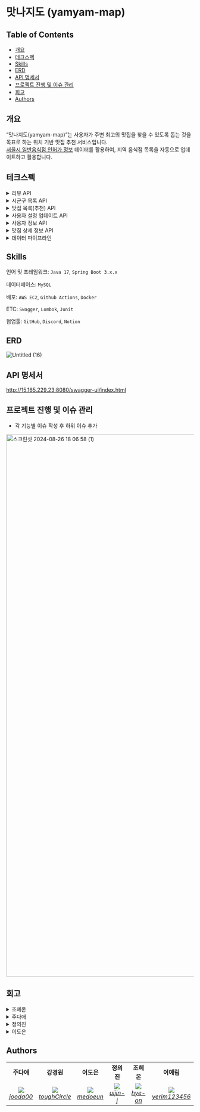 # 맛나지도 (yamyam-map)

## **Table of Contents**

- [개요](#개요)
- [테크스펙](#테크스펙)
- [Skills](#skills)
- [ERD](#erd)
- [API 명세서](#api-명세서)
- [프로젝트 진행 및 이슈 관리](#프로젝트-진행-및-이슈-관리)
- [회고](#회고)
- [Authors](#authors)


## 개요

“맛나지도(yamyam-map)”는 사용자가 주변 최고의 맛집을 찾을 수 있도록 돕는 것을 목표로 하는 위치 기반 맛집 추천 서비스입니다.  
[서울시 일반음식점 인허가 정보](https://data.seoul.go.kr/dataList/OA-16094/S/1/datasetView.do) 데이터를 활용하여, 지역 음식점 목록을 자동으로 업데이트하고
활용합니다.

## 테크스펙

<details>
	<summary> 리뷰 API </summary>

### **요약 (Summary)**

맛집에 대한 리뷰를 합니다.

### **목표 (Goals)**

1~5 점 사이의 점수와 리뷰를 달 수 있습니다.

### **목표가 아닌 것 (Non-Goals)**

사진을 올릴 수 있습니다.

### **계획 (Plan)**

```mermaid
graph TD
    A[리뷰 등록 요청] --> B[JWT 인증 확인]
    B -->|인증 실패| C[401 Unauthorized 반환]
    B -->|인증 성공| D[리뷰 생성, 새로운 평점 계산]
    D --> E[200 OK 반환]
```

### **마일스톤 (Milestones)**

> ~8월 28일 : 리뷰 엔티티 정의 <br>
~8월 29일: 기능 구현
>
</details>

<details>
	<summary> 시군구 목록 API </summary>

### **요약 (Summary)**

사용자는 도/광역시에 속한 시/군/구 목록을 조회할 수 있습니다.

### **목표 (Goals)**

- `도/광역시`에 속한 `시/군/구` 목록을 조회하는 API를 구현합니다.
- 효율적인 조회를 위해 시군구 데이터를 캐싱하여 성능을 최적화합니다.

### 요구사항 상세

- **설명**
    - 사용자는 도/광역시의 시/군/구 목록을 조회할 수 있습니다.

- **출력 데이터**
    - `도/광역시(province_name)`
    - `시/군/구 목록`
    - 각 시/군/구의 `위도(latitude)`, `경도(longitude)`

- **처리 과정**:
    1. 도/광역시로 그룹화한 시/군/구 목록을 조회합니다.
    2. 시/군/구 목록을 반환할 때, 시군구의 좌표 정보도 함께 포함됩니다.

- **예외 사항**
    - 시군구 데이터가 없을 시 빈 리스트를 반환합니다.

### **계획 (Plan)**

### Flowchart

```mermaid
flowchart TD
    A([사용자]) --> B{지역 목록 API 요청}
    B --> C[[지역 데이터 조회]]
    C --> D[시/도 기준 시/군/구 데이터 그룹화]
    D --> E[좌표 포함 시/군/구 목록 생성]
    E --> F[[그룹화된 시/군/구 목록 반환]]
```

```mermaid

erDiagram
Region {
	id BIGINT PK "AUTO_INCREMENT"
	province VARCHAR(50) "NOT NULL"
	city_district VARCHAR(50) "NOT NULL"
	location POINT "NOT NULL"
}
```

- DTO, 서비스, 레파지토리 구현
    - 도/광역시 및 시/군/구 데이터를 처리하고 검색하는 로직 작성

- 시군구 조회 컨트롤러 구현

- 테스트 코드 작성 및 기능 테스트
    - 시군구 조회 API
    - 통합 테스트

- 조회된 시군구 데이터를 캐싱하여 성능 최적화

### **이외 고려 사항들 (Other Considerations)**

- 캐시 만료: 시군구 데이터는 잘 변경되지 않으므로 캐시 만료 시간을 길게 설정?
- API 성능 테스트: 캐싱 전후의 성능 차이 테스트하고 최적화

### **마일스톤 (Milestones)**

- **8월 28일~8월 29일**: 엔티티 정의 및 시군구 조회 기능 설계
- **8월 30일**: 시군구 서비스 및 리포지토리 구현
- **8월 31일 ~ 9월 1일**: API 개발 및 시군구 관련 기능 구현
- **9월 2일**: 문서화 및 최종 점검
- **이후**: 캐싱 기능 구현 및 성능 최적화

</details>

<details>
		<summary> 맛집 목록(추천) API </summary>

### **요약 (Summary)**

사용자는 자신의 현재 위치 또는 선택한 특정 지역의 중심 좌표를 기준으로 일정 범위 내의 맛집 목록을 조회할 수 있습니다. 조회된 맛집 목록은 사용자의 요청에 따라 거리순 또는 평점순으로 정렬됩니다.

### **목표 (Goals)**

- `위도(Lat)`, `경도(Lon)`, `범위(Range)`를 기반으로 맛집 목록을 조회할 수 있습니다.
- 맛집 목록은 `거리순` 또는 `평점순`으로 정렬됩니다.
- 사용자는 "내 주변 보기" 또는 "특정 지역 보기" 기능을 사용하여 맛집 목록을 조회할 수 있습니다.

### **목표가 아닌 것 (Non-Goals)**

- 상세한 필터링 기능 (특정 음식 종류, 가격대 등)

### 요구사항 상세

- **설명**
    - 사용자는 현재 위치의 좌표를 기준으로 또는 선택한 특정 지역의 좌표를 기준으로 범위 내의 맛집 목록을 조회할 수 있습니다.
    - 맛집 목록은 사용자가 요청한 정렬 방식에 따라 거리순 또는 평점순으로 정렬합니다.

- **입력 데이터**
    - `위도(Lat)`
    - `경도(Lon)`
    - `범위(Range)` (단위: km)
    - `정렬방식(Sort)` - "거리순" 또는 "평점순"

- **출력 데이터**
    - `맛집 목록` - 이름, 종목, 위도/경도, 평점 등

- **처리 과정**
    1. 파라미터 위도(Lat), 경도(Lon), 범위(Range)를 기반으로 맛집 목록을 필터링
    2. 필터링된 맛집 목록을 사용자가 요청한 정렬 방식(거리순 또는 평점순)에 따라 정렬
    3. 정렬된 맛집 목록을 사용자에게 반환

- **예외 사항**
    - 위도/경도 또는 범위 값이 유효하지 않은 경우, 오류 메시지와 함께 조회 실패 응답을 반환
    - 정렬 방식이 "거리순" 또는 "평점순" 이외일 경우, 디폴트를 거리순으로 처리

### **계획 (Plan)**

### Flowchart

```mermaid
flowchart TD
    A[유저] -->|위도, 경도, 범위, 페이징, 정렬 요청| B{Validation 확인}
    B --> |위도, 경도, 범위 데이터 없음| K[400 해당 값은 필수 값이라는 에러 반환]
    B --> |Validation 통과| C{필터링}
    
    C -->|데이터 O| D{정렬 방식 확인}
    C -->|데이터 X| E[빈 리스트 반환]

    D -->|거리순| F[거리순 정렬]
    D -->|평점순| G[평점순 정렬]
    D -->|그 외| H[400 해당 정렬방식 제공하지 않는다는 에러 반환]

    F --> I[정렬된 맛집 목록 반환]
    G --> I
```

- DTO, 서비스, 레파지토리 구현
    - 위도/경도 및 범위를 사용한 맛집 필터링 로직 작성
    - 거리 계산 및 거리순, 평점순 정렬 로직 구현 (Hibernate Spatial 함수를 이용)

- 맛집 조회 컨트롤러 구현

- 테스트 코드 작성 및 기능 테스트
    - 거리 계산, 정렬 로직, 맛집 목록 API 유닛 테스트
    - 통합 테스트

### **이외 고려 사항들 (Other Considerations)**

- 엔드포인트 정의 (경로와 HTTP 메서드)
    - GET /api/restaurants
        - `lat`, `lon`, `range`, `sort`, `page`
        - sort - distance/rating

- 거리계산 방식 - MYSQL Point 타입 사용, Hibernate Spatial 함수 활용해서 쿼리 간소화
- "내 주변 맛집 보기", "특정 지역 주변 맛집 보기" 모두 중심 좌표를 파라미터로 하는 하나의 api로 처리

### **마일스톤 (Milestones)**

- **8월 29일**: ERD 확정 및 엔티티 구현
- **8월 30일 ~ 9월 2일**: 맛집 서비스 및 레파지토리, 컨트롤러 구현
- **9월 2일 ~ 9월 3일**: 테스트, 문서화 및 최종 점검

</details>

<details> 
<summary>사용자 설정 업데이트 API</summary>
    
### **요약 (Summary)**
    
사용자의 위치 정보와 점심 추천 기능 설정을 업데이트하는 역할을 합니다.
    
### **목표 (Goals)**
    
사용자 위치 정보 업데이트
        
- 사용자의 위치 정보를 데이터베이스에 저장하여 위치 기반 맛집 추천 서비스의 정확성을 유지합니다.
        
점심 추천 기능 설정
        
- 사용자가 점심 추천 기능의 활성화 여부를 선택할 수 있도록 하여, 맞춤형 알림 서비스를 제공합니다.
        
데이터 유효성 검증
        
- 사용자가 입력한 위치 정보와 점심 추천 기능 설정의 유효성을 검증하여, 잘못된 입력이 서비스에 영향을 미치지 않도록 합니다.
        
보안 및 인증
        
- JWT를 사용하여 사용자 인증 및 권한을 검증하며, 인증된 사용자만이 자신의 설정을 업데이트, 조회할 수 있도록 합니다.
        
    
### **목표가 아닌 것 (Non-Goals)**
    
- 사용자 프로필 관리
        
- 사용자 계정, 비밀번호 등 프로필 정보를 업데이트하는 기능이 아닙니다.
        
    
### **계획 (Plan)**
    
데이터베이스 인터페이스 구현
        
- `MemberRepository`를 통해 사용자 정보를 조회할 수 있도록 구현합니다.
        
API 설계 및 구현
        
- JWT 인증 로직을 통해 요청자의 신원을 확인합니다.
- 위치 정보와 점심 추천 기능 설정 값을 검증하는 로직을 구현합니다.
- 검증된 데이터를 기반으로 사용자의 설정을 업데이트하는 로직 작성합니다.
    
    
<details> 
<summary>플로우 차트</summary>
    
```mermaid
    graph TD
        A[사용자 요청] --> B[JWT 인증 확인]
        B -->|인증 실패| C[401 Unauthorized 반환]
        B -->|인증 성공| D[데이터 유효성 검증]
        D -->|유효성 실패| E[400 Bad Request 반환]
        D -->|유효성 성공| F[데이터베이스 업데이트]
        F --> G[200 OK 성공 응답 반환]
    
```
</details>
    
<details> 
<summary>클래스 다이어그램</summary>
    
```mermaid
classDiagram
        class Member {
          +Long member_id
          +String account
          +String password
          +Double latitude
          +Double longitude
          +Boolean receiveRecommendations
          +Timestamp created_at
          +Timestamp updated_at
        }
    
    		class MemberService {
    			+updateMemberSettings(lat: Double, lon: Double, receiveRecommendations: Boolean): void
    		}
    		
    		class MemberRepository {
          +findById(userId: Long): Member
          +save(member: Member): void
        }
    
        MemberService --> MemberRepository : uses
        MemberService --> Member : updates
```
</details>
    
<details> 
<summary>시퀀스 다이어그램</summary>
    
```mermaid
sequenceDiagram
        participant User
        participant API
        participant DB
    
        User->>API: 설정 업데이트 요청 (JWT 포함)
        API->>API: JWT 유효성 검증
        API-->>User: 인증 실패 (401 Unauthorized)
        API->>API: 데이터 유효성 검증
        API-->>User: 유효성 실패 (400 Bad Request)
        API->>DB: 사용자 설정 업데이트
        DB-->>API: 업데이트 성공
        API-->>User: 성공 응답 (200 OK)
    
```
</details>
    
<details> 
<summary>API 설계</summary>
    
**Endpoint:** `PATCH /api/member/settings`
    
**요청 헤더:** `Authorization: bearer {JWT_TOKEN}`
    
**Request Body:**
    
```json
    {
      "lat": 37.5665,
      "lon": 126.9780,
      "receiveRecommendations": true
    }
```
    
**Response:**
    
- **200 OK:** 성공적으로 업데이트된 경우.
        
```json
        {
          "message": "요청이 성공했습니다."
        }
```
        
- **400 Bad Request:** 위도, 경도의 범위가 잘못된 경우
        
```json
        {
          "error": "위도 또는 경도의 범위가 잘못되었습니다."
        }
```
        
- **400 Bad Request:** 위도 혹은 경도 값이 누락된 경우
        
```json
        {
          "error": "위도와 경도는 모두 제공되어야 합니다."
        }
```
        
- **401 Unauthorized:** 인증되지 않은 사용자가 접근한 경우.
        
```json
        {
          "error": "인증 오류가 발생했습니다."
        }
```
</details>
    
### **이외 고려 사항들 (Other Considerations)**
    
- 보안: JWT의 유효성 및 보안을 검토하며, 인증되지 않은 사용자의 접근을 방지합니다.
- 에러 처리: 발생 가능한 에러 케이스에 대한 에러 메시지를 적절하게 반환할 수 있도록 합니다.
    
### **마일스톤 (Milestones)**
    
> ~ `8월 28일`: 요구사항 분석 <br>
~ `8월 29일`: API 설계 및기본 구현 완료 <br>
~ `8월 30일`: 테스트, 문서화
>
</details>


<details>
<summary>사용자 정보 API</summary>
    
### **요약 (Summary)**
    
사용자의 정보를 조회하여 계정, 위치 정보, 점심 추천 기능 활성화 여부를 확인할 수 있습니다.
    
### **목표 (Goals)**
    
- `패스워드` 를 제외한 모든 사용자 정보를 반환합니다.
- 클라이언트에서 사용자 위, 경도 / 점심추천 기능 사용여부 를 사용하기 위해서 입니다.
    
### **계획 (Plan)**
    
데이터베이스 인터페이스 구현     
- `MemberRepository`를 통해 사용자 정보를 조회할 수 있도록 구현합니다.
        
API 설계 및 구현      
- JWT 인증 로직을 통해 요청자의 신원을 확인하고, 해당 사용자의 정보를 조회하여 반환합니다.
    

<details>
<summary>플로우 차트 </summary>
	
```mermaid
    graph TD
	A[사용자 요청] --> B[JWT 인증 확인]
	B -->|인증 실패| C[401 Unauthorized 반환]
	B -->|인증 성공| D[사용자 정보 조회]
	D --> E[200 OK 사용자 정보 반환]
```
</details>

    

<details>
<summary>클래스 다이어그램</summary>
    
```mermaid
classDiagram
        class Member {
          +Long id
          +String username
          +String password
          +Double latitude
          +Double longitude
          +Boolean receiveRecommendations
          +Timestamp created_at
          +Timestamp updated_at
        }
    
        class MemberService {
          +getMemberDetail(): MemberDetailRes
        }
    
        class MemberRepository {
          +findById(memberId: Long): Member
        }
    
        MemberService --> MemberRepository : uses
        MemberService --> Member : retrieves
    
```
</details>

    

<details>
<summary>시퀀스 다이어그램</summary>
    
```mermaid
sequenceDiagram
        participant Member
        participant API
        participant DB
    
        Member->>API: 사용자 정보 요청 (JWT 포함)
        API->>API: JWT 유효성 검증
        API-->>Member: 인증 실패 (401 Unauthorized)
        API->>DB: 사용자 정보 조회
        DB-->>API: 사용자 정보 반환
        API-->>Member: 사용자 정보 반환 (200 OK)
    
```
</details>

    

<details>
<summary>API 설계</summary>
    
**Endpoint:** `GET /api/member`
    
**요청 헤더:** `Authorization: bearer {JWT_TOKEN}`
    
**Response:**
    
- **200 OK:** 성공적으로 업데이트된 경우.
        
```json
        {
        	"memberId": 123,
        	"account": "abc",
          "latitude": 37.5665,
          "longitude": 126.9780,
          "receiveRecommendations": true
        }
```
        
- **401 Unauthorized:** 인증되지 않은 사용자가 접근한 경우.
        
```json
        {
          "error": "인증 오류가 발생했습니다."
        }
```
</details>

        
    
### **마일스톤 (Milestones)**
    
> ~ 8월 28일: 요구사항 분석 <br>
~ 8월 29일: 기본 구현 완료 <br>
~ 8월 30일: 테스트 및 문서화
>
</details>


<details>
		<summary> 맛집 상세 정보 API </summary>

### **요약 (Summary)**

맛집 id를 받아서 맛집 상세 정보를 반환합니다.

### **목표 (Goals)**

- 맛집 고유 `id` 를 받아서 해당 맛집 상세정보를 반환합니다.
- 맛집의 `평가 항목`도 함께 반환합니다.
- `평가 항목` 에는 `총점, 리뷰 개수, 총점 평균`이 포함됩니다.
- 만약 조회하려는 맛집 정보가 `캐시`에 있으면 `캐시`에서 반환합니다.

### **계획 (Plan)**

#### API 응답 형식

  ```json
  [
  {
    "data": {
      "id": 1,
      "name": "밥집",
      "businessType": "KOREAN_FOOD",
      "phoneNumber": "010-1234-5678",
      "location": {
        "x": 1,
        "y": 1
      },
      "oldAddressFull": "용산구 청파동",
      "roadAddressFull": "용산구 이태원동",
      "reviewRating": {
        "totalReviews": 10,
        "totalScore": 30,
        "averageScore": 3.0
      }
    }
  }
]
  ```

#### 플로우 차트

```mermaid
graph TD
    A[맛집 ID 요청] --> B{맛집 존재 여부 확인}
    B --> |존재하지 않음| C[404 BAD_REQUEST 반환]
    B --> |존재함| D{캐시 확인}
    D --> |캐시에 있음| E[캐시에서 맛집 상세 정보 및 평가 반환]
    D --> |캐시에 없음| F[DB에서 맛집 상세 정보 및 평가 조회]
    F --> G{리뷰 개수 확인}
    G --> |10개 이상| H[캐시에 맛집 상세 정보 및 평가 저장]
    G --> |10개 미만| I[DB에서 맛집 상세 정보 및 평가 반환]
    H --> I

```

### **이외 고려 사항들 (Other Considerations)**

- 캐싱 조건
    - `리뷰가 10개 이상` 달린 맛집만 캐시에 저장합니다.

### **마일스톤 (Milestones)**

> ~8월 28일(수) : 요구 사항 분석
>
> ~8월 29일(목) : 맛집 상세 정보 반환 `dto` 생성, `더미 데이터` 생성
>
> ~8월 30일(금) : `controller. service` 로직 작성
>
> ~9월 3일(화) : `redis` 를 사용한 고도화 작업, `README` 작성, Rollout
>

</details>
<details> 
<summary>데이터 파이프라인</summary>

# **요약 (Summary)**

맛집 데이터를 수집하기 위한 데이터 파이프라인을 작성합니다.

API 호출로 동작되는 기능이 아닌 스케쥴러를 통해 매 시간 실행되는 기능들입니다.

# **목표 (Goals)**

- 서울시 일반음식점 인허가 정보 OpenAPI를 통해 데이터를 수집합니다.
- 데이터를 내부에서 사용될 형태로 변경합니다.
- 누락되거나 이상값을 가질 경우 처리방침을 정하고 구현합니다.
- 어떻게던 **하나의 상호가 중복 생성되지 않아야 합니다.**
- 스케쥴러를 설정하여 데이터 파이프라인 로직을 지정한 시간마다 실행시킵니다.

# **계획 (Plan)**
#### 작업 순서 정리
1. 데이터 분석 및 전처리 사항 정리
2. Spring batch 패키지 구조 설계
3. Step 01. API 응답 받아 row_seoul_restaurant 에 저장
4. Step 02. row_seoul_restaurant에 저장된 데이터 실제 운영 테이블인 restaurant 에 저장
5. 스케줄러 작업 처리


#### Step 1. 로우데이터 저장 로직
    
    1️⃣ Open API로 데이터를 요청
    
    - 한번의 요청으로 최대 1,000개의 데이터를 받아올 수 있기 때문에 1,000개씩 데이터를 불러와 캐시합니다. (HTTP 요청 최소화)
    - HTTP 요청 중 에러가 발생하면 재시도 로직을 구현합니다. (네트워크 문제일 경우, 재시도 시 성공할 수 있기 때문)
    
    2️⃣ 응답 데이터의 해시값을 통해 기존 데이터에서 변경이 된 데이터만 필터링
    
    - 응답 데이터와 기존 데이터는 관리번호(unique)로 매핑합니다.
    - 변경된 데이터만 삽입/수정하여 효율성 ↑
    
    3️⃣ 로우 데이터 저장 (해시값을 다시 생성하지 않도록 해시값도 함께 저장)
#### Step 2. 로우데이터 전처리 로직
    1️⃣ 지번 주소, 도로명 주소 개별 유효성 검사
    
    2️⃣ 상호명과 주소 기반 restaurant 객체 있다면 불러오기
    
    3️⃣ 폐업인 경우 존재한다면 삭제/ 존재하지 않았다면 저장 X
    
    4️⃣ 업태구분 설정[한식, 중식, 양식, 일식, 카페, 술집, 기타, None]
    
    5️⃣ 시군구 주소에서 `do-si`, `sgg` contain 검사 및 매핑
    
    6️⃣ 위,경도: `null`인 경우, 시군구 주소에서 위,경도 가져오기
    
#### 플로우 차트
    
  ```mermaid
     graph TD
        A[새벽 2시 스케줄러 실행] --> B[SeoulDataPiplineJob 에서 정해진 Step 실행]
        B --> C[Step 1_1. RowSeoulDataApiReader]
        C --> H{서울시 맛집 API 요청}
        H --> |응답 성공| D[Step 1_2. RowSeoulDataProcessor]
        H --> |응답 실패| I[RestClientException 에러 반환]
        D -->|해시값 비교 기반 변경 발생 객체 넘기기| E[Step 1_3. RowSeoulDataWriter]
        E -->|변경한 객체 row_seoul_restaurant 에 저장| F[Step 2_1. RowSeoulDataDBReader]
        F -->|row_seoul_restaurant 에서 데이터 읽어서 넘기기| G[Step 2_2. SeoulDataProcessor]
        G --> J{전처리 진행}
        J--> |전처리 성공| K[Step_2_3. SeoulDataWriter]
        J--> |전처리 실패| L[에러 로그 찍고 해당 객체 처리 X]
        K-->|전처리된 객체 restaurant에 저장| M[Job 실행 완료]
        
```
#### 시퀀스 다이어그램
    
 ```mermaid
    sequenceDiagram
        participant Schedular
        participant SeoulDataPiplineJob
        participant Step 01
        participant 서울시 맛집 api
        participant row Table
        participant Step 02
        participant system Table
    
        Schedular->>SeoulDataPiplineJob: 매일 새벽 2시마다 job 실행 요청
        SeoulDataPiplineJob->>Step 01: 실행 요청
        Step 01->>서울시 맛집 api: 호출 요청
        서울시 맛집 api->>Step 01: 응답 반환
        Step 01->> row Table: hash 비교 후, 업데이트된 데이터 저장
        Step 02->> row Table: 오늘 업데이트된 데이터 요청
        row Table->> Step 02: 요청한 데이터 반환
        Step 02->> system Table: 전처리된 데이터 저장
        
          
```

### 고민했던 점

  
<details> 
<summary>🌐 데이터 호출 작업 시 사용할 외부 API 요청 방법</summary>
    
    Spring에서 HTTP 엔드포인트에 대한 호출을 위해 총 4가지의 선택지를 제공합니다.
    
    **(1) Spring Cloud OpenFeign**
    
    Spring MVC 애너테이션을 통해 동적으로 구현체를 만들어 줍니다. 사용이 쉽지만, 커스텀이 어렵고 공식적으로 업데이트가 중단되었습니다. (cf. [공식문서](https://spring.io/projects/spring-cloud-openfeign))
    
    **(2) RestTemplate** 
    
    템플릿 메서드 API를 제공한는 동기 클라이언트입니다. 스프링에서는 공식적으로 RestTemplate보다 RestClient, WebClient 사용을 권장하고 있습니다. (cf. [공식문서](https://docs.spring.io/spring-framework/reference/integration/rest-clients.html#rest-resttemplate))
    
    **(3) RestClient**
    
    최신 HTTP 요청 API를 제공하는 동기 클라이언트입니다. (cf. [공식문서](https://docs.spring.io/spring-framework/reference/integration/rest-clients.html#rest-restclient))
    
    **(4) WebClient**
    
    비동기, 반응형 HTTP 요청을 제공하는 클라이언트 입니다. 동기 방식도 지원합니다. (cf. [공식문서](https://docs.spring.io/spring-framework/reference/integration/rest-clients.html#rest-webclient))
    
    위의 특징들을 고려해 봤을 때, Spring에서 권장하는 **RestClient**와 **WebClient**를 고민하였습니다. WebClient의 경우 Spring WebFlux에 대한 의존이 필요하고, 비동기 사용을 위해서는 러닝커브가 높기 때문에, RestClient를 도입하였고 추후 비동기 처리를 고려하기로 결정했습니다.
</details> 
<details> 
<summary>⏰ 스케줄러 라이브러리 중 Spring boot Scheduling 사용 이유</summary>
    
    Spring에서 스케줄링을 위해 총 3가지의 선택지를 제공합니다.
    
    **(1) Quartz Scheduler**
    
    오픈 소스의 고급 스케줄링 라이브러리로, Java 기반의 복잡한 스케줄링 작업을 지원합니다. 트리거, 잡, 작업 스케줄링 관리 기능을 강력하게 제공합니다.
    
    **(2)  Spring TaskScheduler**
    Spring Core의 `TaskExecutor`를 기반으로 한 기본적인 스케줄링 기능을 제공합니다. 주로 간단한 스케줄링 작업에 사용됩니다. 설정이 매우 쉽고 빠르게 적용이 가능하며 다양한 스케줄링 옵션이 있습니다.
    
    **(3) Spring Boot Scheduling**
    `Spring TaskScheduler`의 확장된 버전으로, 간단하게 스케줄링 작업을 설정할 수 있는 Spring Boot 내장 스케줄링 기능입니다. 러닝 커브가 짧고, 스프링과 완벽한 통합을 이루고 있습니다.
    
    복잡한 트리거 규칙이나 분산 시스템이 아니기에 러닝커브가 있는 Quartz 보다 간편하게 사용할 수 있는 Spring TaskScheduler와 Spring Scheduling 중에서 보다 간편한 사용이 가능하도록 확장된 버전인 Spring Scheduling으로 선택하게 되었습니다.
</details>  
<details> 
<summary>⏰ 스케줄러 시간대 설정 이유</summary>
    
    데이터 분석을 통해 `서울시 일반음식점 인허가 정보 API` 의 업데이트가 주로 23:59 에 이루어진다는 것을 파악하였습니다. 이에 해당 서버에서 데이터 업데이트가 맞게 이루어진 뒤, 트래픽이 조금 덜 몰릴 새벽 시간대에 작업을 진행하는 것으로 설정하였습니다.
</details>


# **마일스톤 (Milestones)**

> `~ 8/28(수)` : 데이터 분석 및 전처리 방식 논의
> 
> `~ 8/30(금)`: 스프링 배치 스터디
> 
> `~ 9/3(화)`: 기능 구현 완료
> 
> `~ 9/6(금)`: 리드미 작성 및 Rollout
> 
</details>

## Skills

언어 및 프레임워크: `Java 17`, `Spring Boot 3.x.x`

데이터베이스: `MySQL`

배포: `AWS EC2`, `Github Actions`, `Docker`

ETC: `Swagger`, `Lombok`, `Junit`

협업툴: `GitHub`, `Discord`, `Notion`

## ERD

![Untitled (16)](https://github.com/user-attachments/assets/e4cc5680-2a01-4c3a-90eb-a61e3674c890)

## API 명세서

http://15.165.229.23:8080/swagger-ui/index.html

## 프로젝트 진행 및 이슈 관리

- 각 기능별 이슈 작성 후 하위 이슈 추가

<img width="1455" alt="스크린샷 2024-08-26 18 06 58 (1)" src="https://github.com/user-attachments/assets/2e487a73-f92e-413c-a85d-4de06553a20c">

## 회고
<details> 
<summary>조혜온</summary>
  - 공공데이터를 활용한 프로젝트라서 신기했습니다. 팀원분들과의 리뷰가 유익한 시간이였습니다. 짧은 기간이였지만 팀워크가 좋아서 무리없이 진행될 수 있었던 것 같습니다.     

</details>  
<details> 
<summary>주다애</summary>
  - API 개발과 배포 모두 작업할 수 있는 기회여서 좋았습니다. 특히 PR을 통한 코드 리뷰를 통해 많이 배웠습니다. 함께 의견을 나누며 시야가 넓어지는 것을 느꼈고, 짧은 기간 동안 좋은 팀원분들 덕분에 프로젝트를 잘 마무리 할 수 있었다고 생각합니다.

</details>  
<details> 
<summary>정의진</summary>
  - Spring Batch 등 새로운 기술을 접할 수 있어서 좋았습니다☺️ 과제를 진행하면서 기술선택에 있어 고민을 많이 했는데, 팀원들이랑 같이 논의해 볼 수 있어서 좋았습니다:)리뷰를 중요하게 생각하는 팀문화 덕분에 리뷰 과정에서 다양한 인사이트를 얻어갈 수 있었던 것 같아요!

</details>  

<details> 
<summary>이도은</summary>
  - 다른 분들이 어떻게 학습하고 협업하는지 배울 수 있는 정말 좋은 기회였습니다!😊

처음에는 애자일의 특징을 떠올리게 하는, 빠르게 진행되는 프로젝트와 빈번한 회의가 낯설었지만 점차 효율적인 팀워크와 유연한 개발 프로세스를 익힐 수 있었습니다.

코드 리뷰를 통해 많은 것을 배웠으나 팀원들에게 큰 도움을 주지 못한 것 같아 아쉬움도 남네요. 코드 리뷰어의 실력과 경험의 중요성을 체감하며 앞으로 더 성장해야겠다는 다짐을 하게 되었습니다!
</details> 

## Authors

<table>
    <tr align="center">
        <td><B>주다애<B></td>
        <td><B>강경원<B></td>
        <td><B>이도은<B></td>
        <td><B>정의진<B></td>
        <td><B>조혜온<B></td>
        <td><B>이예림<B></td>
    </tr>
    <tr align="center">
            <td>
            <img src="https://github.com/jooda00.png?size=100">
            <br>
            <a href="https://github.com/jooda00"><I>jooda00</I></a>
        </td>
            <td>
            <img src="https://github.com/toughCircle.png?size=100">
            <br>
            <a href="https://github.com/toughCircle"><I>toughCircle<I></a>
        </td>
        <td>
            <img src="https://github.com/medoeun.png?size=100">
            <br>
            <a href="https://github.com/medoeun"><I>medoeun</I></a>
        </td>
        <td>
            <img src="https://github.com/uijin-j.png?size=100">
            <br>
            <a href="https://github.com/uijin-j"><I>uijin-j</I></a>
        </td>
        <td>
          <img src="https://github.com/hye-on.png?size=100">
            <br>
            <a href="https://github.com/hye-on"><I>hye-on</I></a>
        </td>
        <td>
          <img src="https://github.com/yerim123456.png?size=100">
            <br>
            <a href="https://github.com/yerim123456"><I>yerim123456</I></a>
        </td>
    </tr>

</table>
